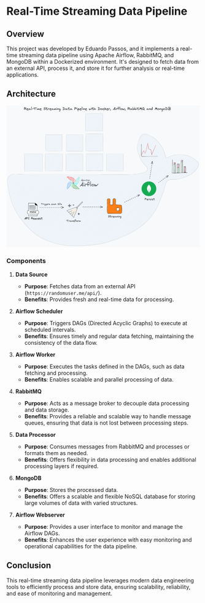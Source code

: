 # Real-Time Streaming Data Pipeline

## Overview
This project was developed by Eduardo Passos, and it implements a real-time streaming data pipeline using Apache Airflow, RabbitMQ, and MongoDB within a Dockerized environment. It's designed to fetch data from an external API, process it, and store it for further analysis or real-time applications.

## Architecture

<img src="img/architecture.png">


### Components

1. **Data Source**
   - **Purpose**: Fetches data from an external API (`https://randomuser.me/api/`).
   - **Benefits**: Provides fresh and real-time data for processing.

2. **Airflow Scheduler**
   - **Purpose**: Triggers DAGs (Directed Acyclic Graphs) to execute at scheduled intervals.
   - **Benefits**: Ensures timely and regular data fetching, maintaining the consistency of the data flow.

3. **Airflow Worker**
   - **Purpose**: Executes the tasks defined in the DAGs, such as data fetching and processing.
   - **Benefits**: Enables scalable and parallel processing of data.

4. **RabbitMQ**
   - **Purpose**: Acts as a message broker to decouple data processing and data storage.
   - **Benefits**: Provides a reliable and scalable way to handle message queues, ensuring that data is not lost between processing steps.

5. **Data Processor**
   - **Purpose**: Consumes messages from RabbitMQ and processes or formats them as needed.
   - **Benefits**: Offers flexibility in data processing and enables additional processing layers if required.

6. **MongoDB**
   - **Purpose**: Stores the processed data.
   - **Benefits**: Offers a scalable and flexible NoSQL database for storing large volumes of data with varied structures.

7. **Airflow Webserver**
   - **Purpose**: Provides a user interface to monitor and manage the Airflow DAGs.
   - **Benefits**: Enhances the user experience with easy monitoring and operational capabilities for the data pipeline.

## Conclusion

This real-time streaming data pipeline leverages modern data engineering tools to efficiently process and store data, ensuring scalability, reliability, and ease of monitoring and management.

